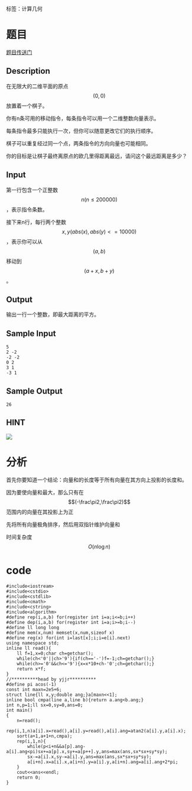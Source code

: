 ﻿---
subtitle: "双指针法"
tags: 
 - 计算几何-杂题
grammar_cjkRuby: true
catalog: true
layout:  post
header-img: "img/header/P85.jpg"
preview-img: "/img/preview/P85.jpg"
---
 标签：计算几何

# 题目

[题目传送门](https://www.lydsy.com/JudgeOnline/problem.php?id=5099)

## Description

在无限大的二维平面的原点$$(0,0)$$放置着一个棋子。

你有n条可用的移动指令，每条指令可以用一个二维整数向量表示。

每条指令最多只能执行一次，但你可以随意更改它们的执行顺序。

棋子可以重复经过同一个点，两条指令的方向向量也可能相同。

你的目标是让棋子最终离原点的欧几里得距离最远，请问这个最远距离是多少？

## Input

第一行包含一个正整数$$n(n\leq 200000)$$，表示指令条数。

接下来n行，每行两个整数$$x,y(abs(x),abs(y)<=10000)$$，表示你可以从$$(a,b)$$移动到$$(a+x,b+y)$$。

## Output

输出一行一个整数，即最大距离的平方。

## Sample Input
```
5
2 -2
-2 -2
0 2
3 1
-3 1
```
## Sample Output
```
26
```
## HINT
![](https://www.lydsy.com/JudgeOnline/upload/201711/piohint.png)

# 分析

首先你要知道一个结论：向量和的长度等于所有向量在其方向上投影的长度和。

因为要使向量和最大，那么只有在$$(-\frac\pi2,\frac\pi2)$$范围内的向量在其投影上为正

先将所有向量极角排序，然后用双指针维护向量和

时间复杂度$$O(n\log n)$$

# code
```
#include<iostream>
#include<cstdio>
#include<cstdlib>
#include<cmath>
#include<cstring>
#include<algorithm>
#define rep(i,a,b) for(register int i=a;i<=b;i++)
#define dep(i,a,b) for(register int i=a;i>=b;i--)
#define ll long long
#define mem(x,num) memset(x,num,sizeof x)
#define reg(x) for(int i=last[x];i;i=e[i].next)
using namespace std;
inline ll read(){
	ll f=1,x=0;char ch=getchar();
	while(ch<'0'||ch>'9'){if(ch=='-')f=-1;ch=getchar();}
	while(ch>='0'&&ch<='9'){x=x*10+ch-'0';ch=getchar();}
	return x*f;
}
//**********head by yjjr**********
#define pi acos(-1)
const int maxn=2e5+6;
struct line{ll x,y;double ang;}a[maxn<<1];
inline bool cmpa(line a,line b){return a.ang<b.ang;}
int n,p=1;ll sx=0,sy=0,ans=0;
int main()
{
	n=read();
	rep(i,1,n)a[i].x=read(),a[i].y=read(),a[i].ang=atan2(a[i].y,a[i].x);
	sort(a+1,a+1+n,cmpa);
	rep(i,1,n){
		while(p<i+n&&a[p].ang-a[i].ang<pi)sx+=a[p].x,sy+=a[p++].y,ans=max(ans,sx*sx+sy*sy);
		sx-=a[i].x,sy-=a[i].y,ans=max(ans,sx*sx+sy*sy);
		a[i+n].x=a[i].x,a[i+n].y=a[i].y,a[i+n].ang=a[i].ang+2*pi;
	}
	cout<<ans<<endl;
	return 0;
}
```